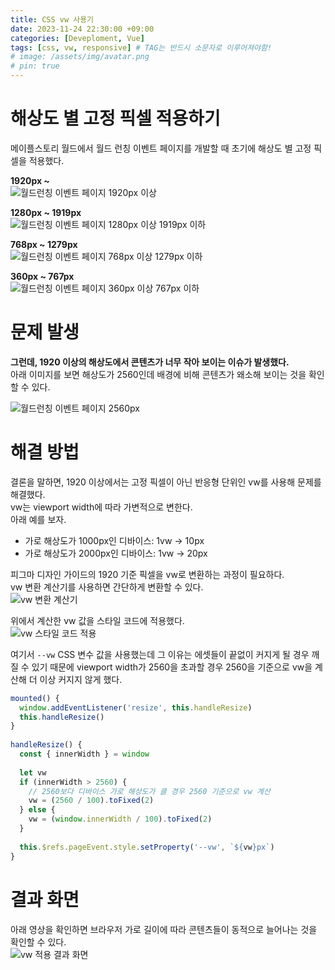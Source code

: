 ```yaml
---
title: CSS vw 사용기
date: 2023-11-24 22:30:00 +09:00
categories: [Deveploment, Vue]
tags: [css, vw, responsive] # TAG는 반드시 소문자로 이루어져야함!
# image: /assets/img/avatar.png
# pin: true
---
```


# 해상도 별 고정 픽셀 적용하기
메이플스토리 월드에서 월드 런칭 이벤트 페이지를 개발할 때 초기에 해상도 별 고정 픽셀을 적용했다.

**1920px ~** <br />
![월드런칭 이벤트 페이지 1920px 이상](/assets/img/capture/vw-1920.png) <br />

**1280px ~ 1919px** <br />
![월드런칭 이벤트 페이지 1280px 이상 1919px 이하](/assets/img/capture/vw-1280.png) <br />

**768px ~ 1279px** <br />
![월드런칭 이벤트 페이지 768px 이상 1279px 이하](/assets/img/capture/vw-768.png) <br />

**360px ~ 767px** <br />
![월드런칭 이벤트 페이지 360px 이상 767px 이하](/assets/img/capture/vw-360.png) <br />

# 문제 발생
**그런데, 1920 이상의 해상도에서 콘텐츠가 너무 작아 보이는 이슈가 발생했다.** <br />
아래 이미지를 보면 해상도가 2560인데 배경에 비해 콘텐츠가 왜소해 보이는 것을 확인할 수 있다. <br />

![월드런칭 이벤트 페이지 2560px](/assets/img/capture/vw-2560.png) <br />

# 해결 방법
결론을 말하면, 1920 이상에서는 고정 픽셀이 아닌 반응형 단위인 vw를 사용해 문제를 해결했다. <br />
vw는 viewport width에 따라 가변적으로 변한다. <br />
아래 예를 보자. <br />
- 가로 해상도가 1000px인 디바이스: 1vw → 10px 
- 가로 해상도가 2000px인 디바이스: 1vw → 20px


피그마 디자인 가이드의 1920 기준 픽셀을 vw로 변환하는 과정이 필요하다. <br />
vw 변환 계산기를 사용하면 간단하게 변환할 수 있다. <br />
![vw 변환 계산기](/assets/img/capture/vw-calculator.png) <br />

위에서 계산한 vw 값을 스타일 코드에 적용했다.  <br />
![vw 스타일 코드 적용](/assets/img/capture/vw-apply.png) <br />

여기서 `--vw` CSS 변수 값을 사용했는데 그 이유는 에셋들이 끝없이 커지게 될 경우 깨질 수 있기 때문에 viewport width가 2560을 초과할 경우 2560을 기준으로 vw을 계산해 더 이상 커지지 않게 했다.

```javascript
mounted() {
  window.addEventListener('resize', this.handleResize)
  this.handleResize()
}
 
handleResize() {
  const { innerWidth } = window
 
  let vw
  if (innerWidth > 2560) {
    // 2560보다 디바이스 가로 해상도가 클 경우 2560 기준으로 vw 계산
    vw = (2560 / 100).toFixed(2)
  } else {
    vw = (window.innerWidth / 100).toFixed(2)
  }
 
  this.$refs.pageEvent.style.setProperty('--vw', `${vw}px`)
}
```

# 결과 화면
아래 영상을 확인하면 브라우저 가로 길이에 따라 콘텐츠들이 동적으로 늘어나는 것을 확인할 수 있다. <br />
![vw 적용 결과 화면](/assets/img/capture/vw-result.gif) 